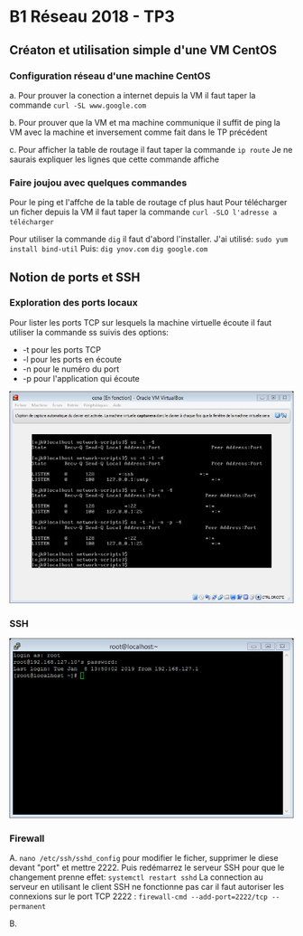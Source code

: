 # B1 Réseau 2018 - TP3

## Créaton et utilisation simple d'une VM CentOS

### Configuration réseau d'une machine CentOS

a. Pour prouver la conection a internet depuis la VM il faut taper la commande
  `curl -SL www.google.com`
  
b. Pour prouver que la VM et ma machine communique il suffit de ping la VM avec la machine et inversement comme fait dans le TP précédent 

c. Pour afficher la table de routage il faut taper la commande
   `ip route`
   Je ne saurais expliquer les lignes que cette commande affiche 
   
### Faire joujou avec quelques commandes 

Pour le ping et l'affche de la table de routage cf plus haut
Pour télécharger un ficher depuis la VM il faut taper la commande
  `curl -SLO l'adresse a télécharger`
  
Pour utiliser la commande `dig` il faut d'abord l'installer. 
J'ai utilisé:
`sudo yum install bind-util`
Puis:
`dig ynov.com`
`dig google.com`

## Notion de ports et SSH

### Exploration des ports locaux

Pour lister les ports TCP sur lesquels la machine virtuelle écoute il faut utiliser la commande ss suivis des options:
* -t pour les ports TCP
* -l pour les ports en écoute
* -n pour le numéro du port
* -p pour l'application qui écoute

![screen_Nmap](/Images/1.png)

### SSH

![screen_Nmap](/Images/2.png)

### Firewall

A. `nano /etc/ssh/sshd_config` pour modifier le ficher, supprimer le diese devant "port" et mettre 2222.
Puis redémarrez le serveur SSH pour que le changement prenne effet: `systemctl restart sshd`
La connection au serveur en utilisant le client SSH ne fonctionne pas car il faut autoriser les connexions sur le port TCP 2222 :
`firewall-cmd --add-port=2222/tcp --permanent`

B.








